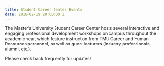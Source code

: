 ```yaml
---
title: Student Career Center Events
date: 2018-02-19 20:00:00 Z
---
```


The Master’s University Student Career Center hosts several interactive and engaging professional development workshops on campus throughout the academic year, which feature instruction from TMU Career and Human Resources personnel, as well as guest lecturers (industry professionals, alumni, etc.).

Please check back frequently for updates!